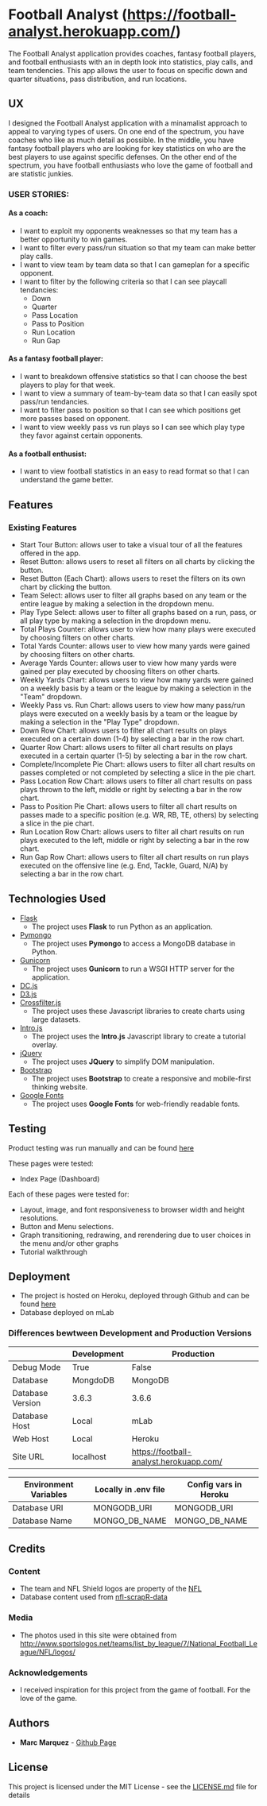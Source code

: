 # Football Analyst (https://football-analyst.herokuapp.com/)

The Football Analyst application provides coaches, fantasy football players, and football enthusiasts with an in depth look into statistics, play calls, and team tendencies. This app allows the user to focus on specific down and quarter situations, pass distribution, and run locations.
 
## UX
 
I designed the Football Analyst application with a minamalist approach to appeal to varying types of users. On one end of the spectrum, you have coaches who like as much detail as possible. In the middle, you have fantasy football players who are looking for key statistics on who are the best players to use against specific defenses. On the other end of the spectrum, you have football enthusiasts who love the game of football and are statistic junkies.

### USER STORIES:

#### As a coach:
- I want to exploit my opponents weaknesses so that my team has a better opportunity to win games.
- I want to filter every pass/run situation so that my team can make better play calls.
- I want to view team by team data so that I can gameplan for a specific opponent.
- I want to filter by the following criteria so that I can see playcall tendancies:
	- Down
	- Quarter
	- Pass Location
	- Pass to Position
	- Run Location
	- Run Gap

#### As a fantasy football player:
- I want to breakdown offensive statistics so that I can choose the best players to play for that week.
- I want to view a summary of team-by-team data so that I can easily spot pass/run tendancies.
- I want to filter pass to position so that I can see which positions get more passes based on opponent.
- I want to view weekly pass vs run plays so I can see which play type they favor against certain opponents.

#### As a football enthusist:
- I want to view football statistics in an easy to read format so that I can understand the game better.

## Features

### Existing Features
- Start Tour Button: allows user to take a visual tour of all the features offered in the app.
- Reset Button: allows users to reset all filters on all charts by clicking the button.
- Reset Button (Each Chart): allows users to reset the filters on its own chart by clicking the button.
- Team Select: allows user to filter all graphs based on any team or the entire league by making a selection in the dropdown menu.
- Play Type Select: allows user to filter all graphs based on a run, pass, or all play type by making a selection in the dropdown menu.
- Total Plays Counter: allows user to view how many plays were executed by choosing filters on other charts.
- Total Yards Counter: allows user to view how many yards were gained by choosing filters on other charts.
- Average Yards Counter: allows user to view how many yards were gained per play executed by choosing filters on other charts.
- Weekly Yards Chart: allows users to view how many yards were gained on a weekly basis by a team or the league by making a selection in the "Team" dropdown.
- Weekly Pass vs. Run Chart: allows users to view how many pass/run plays were executed on a weekly basis by a team or the league by making a selection in the "Play Type" dropdown.
- Down Row Chart: allows users to filter all chart results on plays executed on a certain down (1-4) by selecting a bar in the row chart.
- Quarter Row Chart: allows users to filter all chart results on plays executed in a certain quarter (1-5) by selecting a bar in the row chart.
- Complete/Incomplete Pie Chart: allows users to filter all chart results on passes completed or not completed by selecting a slice in the pie chart.
- Pass Location Row Chart: allows users to filter all chart results on pass plays thrown to the left, middle or right by selecting a bar in the row chart.
- Pass to Position Pie Chart: allows users to filter all chart results on passes made to a specific position (e.g. WR, RB, TE, others) by selecting a slice in the pie chart.
- Run Location Row Chart: allows users to filter all chart results on run plays executed to the left, middle or right by selecting a bar in the row chart.
- Run Gap Row Chart: allows users to filter all chart results on run plays executed on the offensive line (e.g. End, Tackle, Guard, N/A) by selecting a bar in the row chart.

## Technologies Used

- [Flask](http://flask.pocoo.org/)
	- The project uses **Flask** to run Python as an application.
- [Pymongo](https://api.mongodb.com/python/current/)
	- The project uses **Pymongo** to access a MongoDB database in Python.
- [Gunicorn](http://gunicorn.org/)
	- The project uses **Gunicorn** to run a WSGI HTTP server for the application.
- [DC.js](https://dc-js.github.io/dc.js/)
- [D3.js](https://d3js.org/)
- [Crossfilter.js](http://square.github.io/crossfilter/)
	- The project uses these Javascript libraries to create charts using large datasets.
- [Intro.js](https://introjs.com/)
	- The project uses the **Intro.js** Javascript library to create a tutorial overlay.
- [jQuery](http://code.jquery.com/)
	- The project uses **JQuery** to simplify DOM manipulation.
- [Bootstrap](https://getbootstrap.com/)
	- The project uses **Bootstrap** to create a responsive and mobile-first thinking website.
- [Google Fonts](fonts.google.com)
	- The project uses **Google Fonts** for web-friendly readable fonts.

## Testing

Product testing was run manually and can be found [here](https://docs.google.com/spreadsheets/d/1JuIEZ_lForOe0CpePoWHY-vdiUOLn1gA_eFDugBtlLE/edit?usp=sharing) 

These pages were tested:
- Index Page (Dashboard) 

Each of these pages were tested for:
- Layout, image, and font responsiveness to browser width and height resolutions.
- Button and Menu selections.
- Graph transitioning, redrawing, and rerendering due to user choices in the menu and/or other graphs
- Tutorial walkthrough

## Deployment

- The project is hosted on Heroku, deployed through Github and can be found [here](https://football-analyst.herokuapp.com/)
- Database deployed on mLab

### Differences bewtween Development and Production Versions

|                                 | Development          | Production |
| ------------                    | -----------          | ---------- |
| Debug Mode                      | True                 | False      |
| Database                        | MongdoDB             | MongoDB    |
| Database Version                | 3.6.3                | 3.6.6      |
| Database Host                   | Local                | mLab       |
| Web Host                        | Local                | Heroku     |
| Site URL                        | localhost            | https://football-analyst.herokuapp.com/ |

| Environment Variables           | Locally in .env file   | Config vars in Heroku |
| ------------                    | -----------            | ---------- |
| Database URI                    | MONGODB_URI            | MONGODB_URI |
| Database Name                   | MONGO_DB_NAME          | MONGO_DB_NAME |

## Credits

### Content
- The team and NFL Shield logos are property of the [NFL](https://www.nfl.com/)
- Database content used from [nfl-scrapR-data](https://ryurko.github.io/nflscrapR-data/)

### Media
- The photos used in this site were obtained from http://www.sportslogos.net/teams/list_by_league/7/National_Football_League/NFL/logos/

### Acknowledgements

- I received inspiration for this project from the game of football. For the love of the game.

## Authors

- **Marc Marquez** - [Github Page](https://github.com/marc-marquez/)

## License

This project is licensed under the MIT License - see the [LICENSE.md](LICENSE.md) file for details
